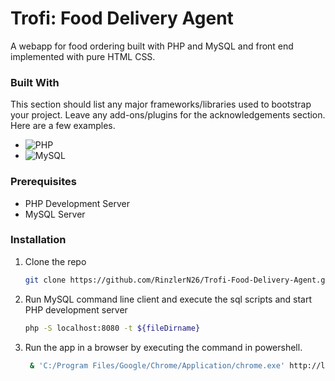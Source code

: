 # Trofi: Food Delivery Agent
A webapp for food ordering built with PHP and MySQL and front end implemented with pure HTML CSS.

### Built With

This section should list any major frameworks/libraries used to bootstrap your project. Leave any add-ons/plugins for the acknowledgements section. Here are a few examples.

* ![PHP](https://img.shields.io/badge/PHP-777BB4?style=for-the-badge&logo=php)
* ![MySQL](https://img.shields.io/badge/MySQL-4479A1?style=for-the-badge&logo=mysql)


### Prerequisites
* PHP Development Server
* MySQL Server


### Installation

1. Clone the repo
   ```sh
   git clone https://github.com/RinzlerN26/Trofi-Food-Delivery-Agent.git
   ```
2. Run MySQL command line client and execute the sql scripts and start PHP development server
   ```sh
   php -S localhost:8080 -t ${fileDirname}
   ```
3. Run the app in a browser by executing the command in powershell.
   ```sh
    & 'C:/Program Files/Google/Chrome/Application/chrome.exe' http://localhost:8080/loginhtmlcss.php 
    ```























